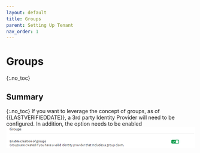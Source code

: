 ```yaml
---
layout: default
title: Groups
parent: Setting Up Tenant
nav_order: 1
---
```

<!--#
LASTVERIFIEDDATE=11/01/2020

$-->
# Groups
{:.no_toc}

## Summary
{:.no_toc}
If you want to leverage the concept of groups, as of {{LASTVERIFIEDDATE}}, a 3rd party Identity Provider will need to be configured.  In addition, the option needs to be enabled
![groups.png](images/groups.png)